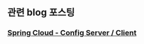 ## 관련 blog 포스팅 

### [Spring Cloud - Config Server / Client](https://jhkim593.github.io/2023-05-06/Spring-Cloud-Config)

